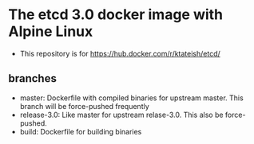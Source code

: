 # The etcd 3.0 docker image with Alpine Linux

* This repository is for https://hub.docker.com/r/ktateish/etcd/

## branches

* master: Dockerfile with compiled binaries for upstream master.  This branch
  will be force-pushed frequently
* release-3.0: Like master for upstream relase-3.0.  This also be force-pushed.
* build: Dockerfile for building binaries
